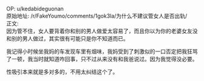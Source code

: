 
OP: u/kedabideguonan  
原始地址: /r/FakeYoumo/comments/1gok3la/为什么不建议管女人是否出轨/  
正文:  
因为管不住，女人要背着你和别的男人做爱太容易了，而且你以为你的老婆女友没和别的男人做过，其实很有可能只是你不知道而已。

我记得小时候坐我妈的车发现车里有烟味，我妈受到了刺激似的一口否定把我狂骂了一顿，我当时就知道咋回事，只不过从来没有和我爸说过。因为我觉得没必要。

性吸引本来就是多对多的，不用太纠结这个了。

